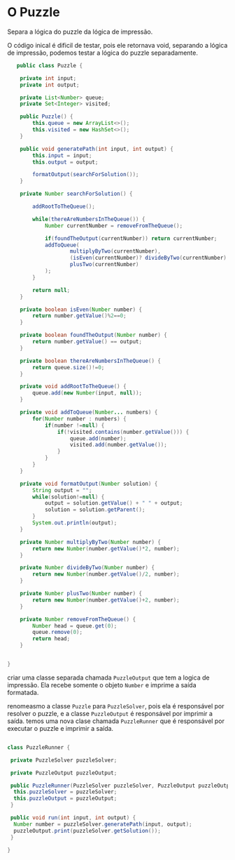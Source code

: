 # O Puzzle

Separa a lógica do puzzle da lógica de impressão.

O código inical é dificil de testar, pois ele retornava void, separando a lógica de impressão, podemos testar a lógica do puzzle separadamente.

``` java
   public class Puzzle {

    private int input;
    private int output;

    private List<Number> queue;
    private Set<Integer> visited;

    public Puzzle() {
        this.queue = new ArrayList<>();
        this.visited = new HashSet<>();
    }

    public void generatePath(int input, int output) {
        this.input = input;
        this.output = output;

        formatOutput(searchForSolution());
    }

    private Number searchForSolution() {

        addRootToTheQueue();

        while(thereAreNumbersInTheQueue()) {
            Number currentNumber = removeFromTheQueue();

            if(foundTheOutput(currentNumber)) return currentNumber;
            addToQueue(
                    multiplyByTwo(currentNumber),
                    (isEven(currentNumber)? divideByTwo(currentNumber) : null),
                    plusTwo(currentNumber)
            );
        }

        return null;
    }

    private boolean isEven(Number number) {
        return number.getValue()%2==0;
    }

    private boolean foundTheOutput(Number number) {
        return number.getValue() == output;
    }

    private boolean thereAreNumbersInTheQueue() {
        return queue.size()!=0;
    }

    private void addRootToTheQueue() {
        queue.add(new Number(input, null));
    }

    private void addToQueue(Number... numbers) {
        for(Number number : numbers) {
            if(number !=null) {
                if(!visited.contains(number.getValue())) {
                    queue.add(number);
                    visited.add(number.getValue());
                }
            }
        }
    }

    private void formatOutput(Number solution) {
        String output = "";
        while(solution!=null) {
            output = solution.getValue() + " " + output;
            solution = solution.getParent();
        }
        System.out.println(output);
    }

    private Number multiplyByTwo(Number number) {
        return new Number(number.getValue()*2, number);
    }

    private Number divideByTwo(Number number) {
        return new Number(number.getValue()/2, number);
    }

    private Number plusTwo(Number number) {
        return new Number(number.getValue()+2, number);
    }

    private Number removeFromTheQueue() {
        Number head = queue.get(0);
        queue.remove(0);
        return head;
    }


}
 ```

criar uma classe separada chamada `PuzzleOutput` que tem a logica de impressão. Ela recebe somente o objeto `Number` e imprime a saída formatada.

renomeasmo a classe `Puzzle` para `PuzzleSolver`, pois ela é responsável por resolver o puzzle, e a classe `PuzzleOutput` é responsável por imprimir a saída. temos uma nova clase chamada `PuzzleRunner` que é responsável por executar o puzzle e imprimir a saída.

``` java

class PuzzleRunner {

 private PuzzleSolver puzzleSolver;

 private PuzzleOutput puzzleOutput;

 public PuzzleRunner(PuzzleSolver puzzleSolver, PuzzleOutput puzzleOutput) {
  this.puzzleSolver = puzzleSolver;
  this.puzzleOutput = puzzleOutput;
 }

 public void run(int input, int output) {
  Number number = puzzleSolver.generatePath(input, output);
  puzzleOutput.print(puzzleSolver.getSolution());
 }

}
